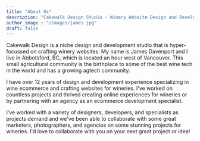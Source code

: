 ```yaml
---
title: "About Us"
description: "Cakewalk Design Studio - Winery Website Design and Development"
author_image : "/images/james.jpg"
draft: false
---
```

Cakewalk Design is a niche design and development studio that is hyper-focussed on crafting winery websites. My name is James Davenport and I live in Abbotsford, BC, which is located an hour west of Vancouver. This small agricultural community is the birthplace to some of the best wine tech in the world and has a growing agtech community.

I have over 12 years of design and development experience specializing in wine ecommerce and crafting websites for wineries. I've worked on countless projects and thrived creating online experiences for wineries or by partnering with an agency as an ecommerce development specialist.

I've worked with a variety of designers, developers, and specialists as projects demand and we've been able to collaborate with some great marketers, photographers, and agencies on some stunning projects for wineries. I'd love to collaborate with you on your next great project or idea!